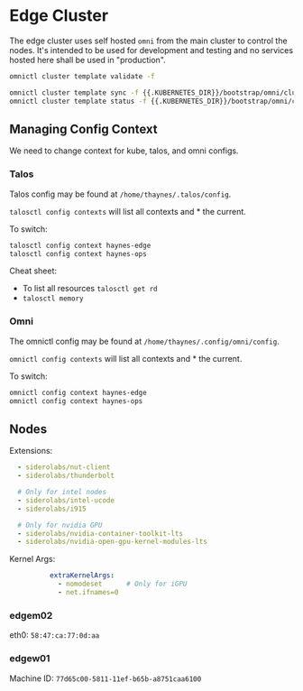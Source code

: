 # Edge Cluster

The edge cluster uses self hosted `omni` from the main cluster to control the nodes. It's intended to be used for development and testing and no services hosted here shall be used in "production".

```bash
omnictl cluster template validate -f

omnictl cluster template sync -f {{.KUBERNETES_DIR}}/bootstrap/omni/cluster-template.yaml --verbose
omnictl cluster template status -f {{.KUBERNETES_DIR}}/bootstrap/omni/cluster-template.yaml
```

## Managing Config Context

We need to change context for kube, talos, and omni configs. 

### Talos

Talos config may be found at `/home/thaynes/.talos/config`.

`talosctl config contexts` will list all contexts and * the current.

To switch:

```bash
talosctl config context haynes-edge
talosctl config context haynes-ops
```

Cheat sheet:

- To list all resources `talosctl get rd`
- `talosctl memory`

### Omni

The omnictl config may be found at `/home/thaynes/.config/omni/config`.

`omnictl config contexts` will list all contexts and * the current.

To switch:

```bash
omnictl config context haynes-edge
omnictl config context haynes-ops
```

## Nodes

Extensions:

```yaml
  - siderolabs/nut-client
  - siderolabs/thunderbolt

  # Only for intel nodes
  - siderolabs/intel-ucode
  - siderolabs/i915

  # Only for nvidia GPU
  - siderolabs/nvidia-container-toolkit-lts
  - siderolabs/nvidia-open-gpu-kernel-modules-lts
```

Kernel Args:

```yaml
          extraKernelArgs:
            - nomodeset      # Only for iGPU
            - net.ifnames=0
```

### edgem02

eth0: `58:47:ca:77:0d:aa`

### edgew01

Machine ID: `77d65c00-5811-11ef-b65b-a8751caa6100`